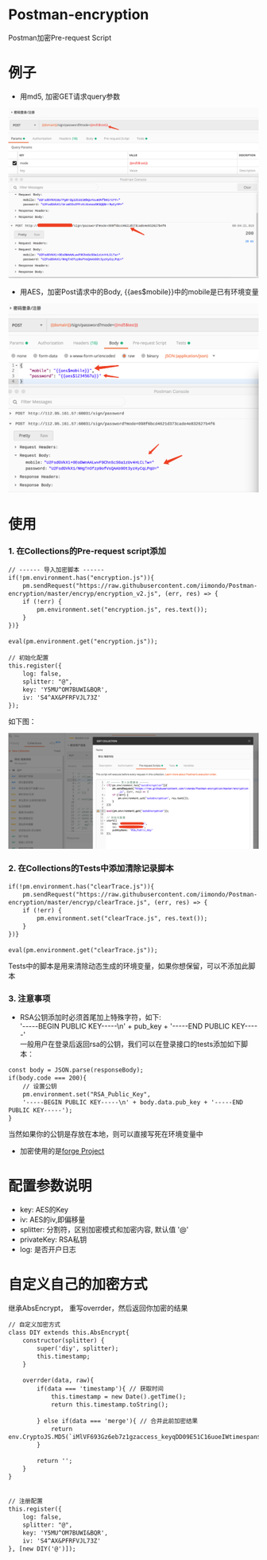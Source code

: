 # Postman-encryption
Postman加密Pre-request Script

# 例子
- 用md5, 加密GET请求query参数
<div align=center>
<img src="images/md5.png" />
</div>

- 用AES，加密Post请求中的Body, {{aes$mobile}}中的mobile是已有环境变量
<div align=center>
<img src="images/aes.png" />
</div>

# 使用
### 1. 在Collections的Pre-request script添加
```
// ------ 导入加密脚本 ------
if(!pm.environment.has("encryption.js")){
    pm.sendRequest("https://raw.githubusercontent.com/iimondo/Postman-encryption/master/encryp/encryption_v2.js", (err, res) => {
    if (!err) {
        pm.environment.set("encryption.js", res.text());
    }
})}

eval(pm.environment.get("encryption.js"));

// 初始化配置
this.register({
    log: false, 
    splitter: "@", 
    key: 'Y5MU^OM7BUWI&BQR',
    iv: 'S4^AX&PFRFVJL73Z'
});
```
如下图：
<div align=center>
<img src="images/pre-request-script.png" />
</div>

### 2. 在Collections的Tests中添加清除记录脚本
```
if(!pm.environment.has("clearTrace.js")){
    pm.sendRequest("https://raw.githubusercontent.com/iimondo/Postman-encryption/master/encryp/clearTrace.js", (err, res) => {
    if (!err) {
        pm.environment.set("clearTrace.js", res.text());
    }
})}

eval(pm.environment.get("clearTrace.js"));
```
Tests中的脚本是用来清除动态生成的环境变量，如果你想保留，可以不添加此脚本

### 3. 注意事项
- RSA公钥添加时必须首尾加上特殊字符，如下:<br>'-----BEGIN PUBLIC KEY-----\n' + pub_key + '-----END PUBLIC KEY-----'<br>
一般用户在登录后返回rsa的公钥，我们可以在登录接口的tests添加如下脚本：
```
const body = JSON.parse(responseBody);
if(body.code === 200){
    // 设置公钥
    pm.environment.set("RSA_Public_Key", 
    '-----BEGIN PUBLIC KEY-----\n' + body.data.pub_key + '-----END PUBLIC KEY-----');
}
```
当然如果你的公钥是存放在本地，则可以直接写死在环境变量中
- 加密使用的是[forge Project](https://github.com/digitalbazaar/forge)

# 配置参数说明
- key: AES的Key
- iv: AES的iv,即偏移量
- splitter: 分割符，区别加密模式和加密内容, 默认值 '@'
- privateKey: RSA私钥
- log: 是否开户日志

# 自定义自己的加密方式
继承AbsEncrypt， 重写overrder，然后返回你加密的结果
```
// 自定义加密方式
class DIY extends this.AbsEncrypt{
    constructor(splitter) {
        super('diy', splitter);
        this.timestamp;
    }
    
    overrder(data, raw){
        if(data === 'timestamp'){ // 获取时间
            this.timestamp = new Date().getTime();
            return this.timestamp.toString();

        } else if(data === 'merge'){ // 合并此前加密结果
            return env.CryptoJS.MD5(`iMlVF693Gz6eb7z1gzaccess_keyqDD09E51C16uoeIWtimespan${this.timestamp}iMlVF693Gz6eb7z1gz`).toString().toLocaleUpperCase();
        }

        return '';
    }
}


// 注册配置
this.register({
    log: false, 
    splitter: "@", 
    key: 'Y5MU^OM7BUWI&BQR',
    iv: 'S4^AX&PFRFVJL73Z'
}, [new DIY('@')]);
```